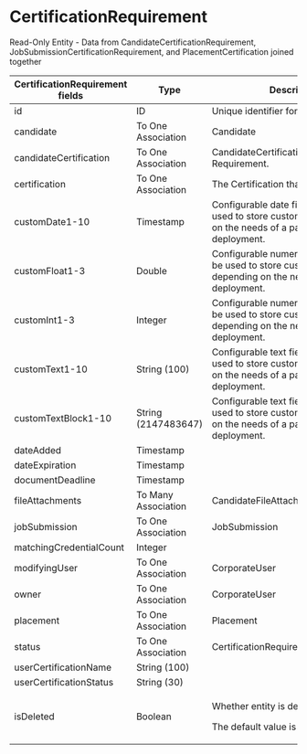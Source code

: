 # CertificationRequirement

Read-Only Entity - Data from CandidateCertificationRequirement, JobSubmissionCertificationRequirement, and PlacementCertification joined together

<table>
 <colgroup>
 <col width="20%" />
 <col width="20%" />
 <col width="20%" />
 <col width="20%" />
 <col width="20%" />
 </colgroup>
 <thead>
 <tr class="header">
 <th>CertificationRequirement fields</th>
 <th>Type</th>
 <th>Description</th>
 <th>Not null</th>
 <th>Read-only</th>
 </tr>
 </thead>
 <tbody>
 <tr class="even">
 <td>id</td>
 <td>ID</td>
 <td>Unique identifier for this entity.</td>
 <td>X</td>
 <td>X</td>
 </tr>
<tr class="odd">
 <td>candidate</td>
 <td>To One Association</td>
 <td>Candidate</td>
 <td>X</td>
 <td></td>
 </tr>
<tr class="even">
 <td>candidateCertification</td>
 <td>To One Association</td>
 <td>CandidateCertification that fulfills this Requirement.</td>
 <td></td>
 <td></td>
 </tr>
<tr class="odd">
 <td>certification</td>
 <td>To One Association</td>
 <td>The Certification that is required.</td>
 <td>X</td>
 <td></td>
 </tr>
<tr class="even">
 <td>customDate1-10</td>
 <td>Timestamp</td>
 <td>Configurable date fields that can be used to store custom data depending on the needs of a particular deployment.</td>
 <td></td>
 <td></td>
 </tr>
<tr class="odd">
 <td>customFloat1-3</td>
 <td>Double</td>
 <td>Configurable numeric fields that can be used to store custom data depending on the needs of a particular deployment.</td>
 <td></td>
 <td></td>
 </tr>
<tr class="even">
 <td>customInt1-3</td>
 <td>Integer</td>
 <td>Configurable numeric fields that can be used to store custom data depending on the needs of a particular deployment.</td>
 <td></td>
 <td></td>
 </tr>
<tr class="odd">
 <td>customText1-10</td>
 <td>String (100)</td>
 <td>Configurable text fields that can be used to store custom data depending on the needs of a particular deployment.</td>
 <td></td>
 <td></td>
 </tr>
<tr class="even">
 <td>customTextBlock1-10</td>
 <td>String (2147483647)</td>
 <td>Configurable text fields that can be used to store custom data depending on the needs of a particular deployment.</td>
 <td></td>
 <td></td>
 </tr>
<tr class="odd">
 <td>dateAdded</td>
 <td>Timestamp</td>
 <td></td>
 <td>X</td>
 <td>X</td>
 </tr>
<tr class="even">
 <td>dateExpiration</td>
 <td>Timestamp</td>
 <td></td>
 <td></td>
 <td></td>
 </tr>
<tr class="odd">
 <td>documentDeadline</td>
 <td>Timestamp</td>
 <td></td>
 <td></td>
 <td></td>
 </tr>
<tr class="even">
 <td>fileAttachments</td>
 <td>To Many Association</td>
 <td>CandidateFileAttachment</td>
 <td></td>
 <td>X</td>
 </tr>
<tr class="odd">
 <td>jobSubmission</td>
 <td>To One Association</td>
 <td>JobSubmission</td>
 <td>X</td>
 <td></td>
 </tr>
<tr class="even">
 <td>matchingCredentialCount</td>
 <td>Integer</td>
 <td></td>
 <td></td>
 <td>X</td>
 </tr>
<tr class="odd">
 <td>modifyingUser</td>
 <td>To One Association</td>
 <td>CorporateUser</td>
 <td></td>
 <td>X</td>
 </tr>
<tr class="even">
 <td>owner</td>
 <td>To One Association</td>
 <td>CorporateUser</td>
 <td>X</td>
 <td></td>
 </tr>
<tr class="odd">
 <td>placement</td>
 <td>To One Association</td>
 <td>Placement</td>
 <td>X</td>
 <td></td>
 </tr>
<tr class="even">
 <td>status</td>
 <td>To One Association</td>
 <td>CertificationRequirementStatusLookup</td>
 <td></td>
 <td>X</td>
 </tr>
<tr class="odd">
 <td>userCertificationName</td>
 <td>String (100)</td>
 <td></td>
 <td></td>
 <td>X</td>
 </tr>
<tr class="even">
 <td>userCertificationStatus</td>
 <td>String (30)</td>
 <td></td>
 <td></td>
 <td>X</td>
 </tr>
<tr class="odd">
<td>isDeleted</td>
<td><p>Boolean</p></td>
<td><p><span>Whether entity is deleted.</span></p>
<p><span> <span>The default value is false.</span> </span></p></td>
<td>X</td>
<td> </td>
</tr>
 </tbody>
</table>
